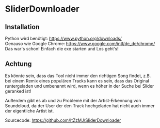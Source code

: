 # SliderDownloader

## Installation
Python wird benötigt: https://www.python.org/downloads/ <br>
Genauso wie Google Chrome: https://www.google.com/intl/de_de/chrome/ <br>
Das war's schon! Einfach die exe starten und Los geht's!

## Achtung
Es könnte sein, dass das Tool nicht immer den richtigen Song findet, z.B. bei einem Remix eines populären Tracks 
kann es sein, dass das Original runtergeladen und umbenannt wird, wenn es höher in der Suche bei Slider geranked ist!

Außerdem gibt es ab und zu Probleme mit der Artist-Erkennung von Soundcloud, da der User der den Track hochgeladen hat 
nicht auch immer der eigentliche Artist ist.

Sourcecode: https://github.com/ItZzMJ/SliderDownloader